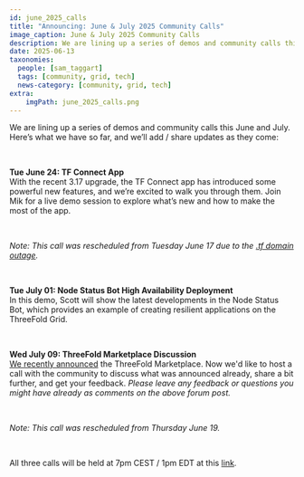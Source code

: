 ```yaml
---
id: june_2025_calls
title: "Announcing: June & July 2025 Community Calls"
image_caption: June & July 2025 Community Calls
description: We are lining up a series of demos and community calls this June and July. Join in!
date: 2025-06-13
taxonomies:
  people: [sam_taggart]
  tags: [community, grid, tech]
  news-category: [community, grid, tech]
extra:
    imgPath: june_2025_calls.png
---
```


We are lining up a series of demos and community calls this June and July. Here’s what we have so far, and we’ll add / share updates as they come:

<br/>

**Tue June 24: TF Connect App** <br/>
With the recent 3.17 upgrade, the TF Connect app has introduced some powerful new features, and we’re excited to walk you through them. Join Mik for a live demo session to explore what’s new and how to make the most of the app.

<br/>

*Note: This call was rescheduled from Tuesday June 17 due to the [.tf domain outage](https://forum.threefold.io/t/tf-domain-outage-action-plan/4607).*

<br/>

**Tue July 01: Node Status Bot High Availability Deployment** <br/>
In this demo, Scott will show the latest developments in the Node Status Bot, which provides an example of creating resilient applications on the ThreeFold Grid.

<br/>

**Wed July 09: ThreeFold Marketplace Discussion** <br/>
[We recently announced](https://forum.threefold.io/t/the-threefold-marketplace-discover-exchange-build-the-future-of-the-internet/4604) the ThreeFold Marketplace. Now we'd like to host a call with the community to discuss what was announced already, share a bit further, and get your feedback. *Please leave any feedback or questions you might have already as comments on the above forum post.*

<br/>

*Note: This call was rescheduled from Thursday June 19.* 

<br/>

All three calls will be held at 7pm CEST / 1pm EDT at this [link](https://bit.ly/tfcommunitycall).